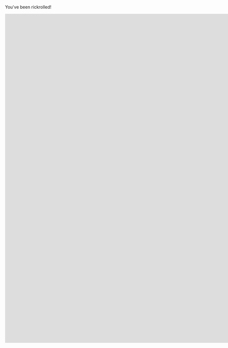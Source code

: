 <p> You've been rickrolled! <p/>

<iframe type="text/html" frameborder="0" width="1920" height="1080" src="https://www.youtube.com/embed/dQw4w9WgXcQ?autoplay=1&controls=0&modestbranding=1&showinfo=0" allowfullscreen></iframe>
